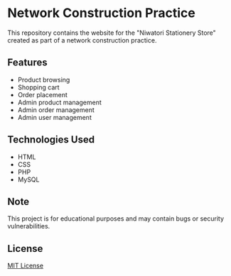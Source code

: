 # Network Construction Practice

This repository contains the website for the "Niwatori Stationery Store" created as part of a network construction practice.

## Features

*   Product browsing
*   Shopping cart
*   Order placement
*   Admin product management
*   Admin order management
*   Admin user management

## Technologies Used

*   HTML
*   CSS
*   PHP
*   MySQL


## Note

This project is for educational purposes and may contain bugs or security vulnerabilities.

## License

[MIT License](LICENSE)
